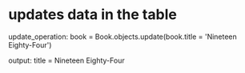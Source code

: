 # updates data in the table

update_operation: book = Book.objects.update(book.title = 'Nineteen Eighty-Four')

output: title = Nineteen Eighty-Four